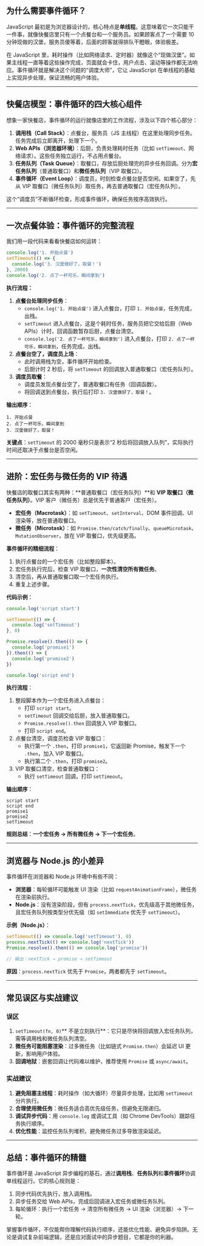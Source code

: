 ## 为什么需要事件循环？
JavaScript 最初是为浏览器设计的，核心特点是**单线程**。这意味着它一次只能干一件事，就像快餐店里只有一个点餐台和一个服务员。如果顾客点了一个需要 10 分钟现做的汉堡，服务员傻等着，后面的顾客就得排队干瞪眼，体验极差。

在 JavaScript 里，耗时操作（比如网络请求、定时器）就像这个“现做汉堡”。如果主线程一直等着这些操作完成，页面就会卡住，用户点击、滚动等操作都无法响应。事件循环就是解决这个问题的“调度大师”，它让 JavaScript 在单线程的基础上实现异步处理，保证流畅的用户体验。

---

## 快餐店模型：事件循环的四大核心组件
想象一家快餐店，事件循环的运行就像店里的工作流程，涉及以下四个核心部分：

1. **调用栈（Call Stack）**：点餐台，服务员（JS 主线程）在这里处理同步任务。任务完成后立即离开，处理下一个。
2. **Web APIs（浏览器环境）**：后厨，负责处理耗时任务（比如 `setTimeout`、网络请求）。这些任务独立运行，不占用点餐台。
3. **任务队列（Task Queue）**：取餐口，存放后厨处理完的异步任务回调。分为**宏任务队列**（普通取餐口）和**微任务队列**（VIP 取餐口）。
4. **事件循环（Event Loop）**：调度员，时刻检查点餐台是否空闲。如果空了，先从 VIP 取餐口（微任务队列）取任务，再去普通取餐口（宏任务队列）。

这个“调度员”不断循环检查，形成事件循环，确保任务按序高效执行。

---

## 一次点餐体验：事件循环的完整流程
我们用一段代码来看看快餐店如何运转：

```javascript
console.log('1. 开始点餐')
setTimeout(() => {
  console.log('3. 汉堡做好了，取餐！')
}, 2000)
console.log('2. 点了一杯可乐，瞬间拿到')
```

**执行流程：**

1. **点餐台处理同步任务**：
    - `console.log('1. 开始点餐')` 进入点餐台，打印 `1. 开始点餐`，任务完成，出栈。
    - `setTimeout` 进入点餐台，这是个耗时任务，服务员把它交给后厨（Web APIs）计时，回调函数暂存后厨，点餐台清空。
    - `console.log('2. 点了一杯可乐，瞬间拿到')` 进入点餐台，打印 `2. 点了一杯可乐，瞬间拿到`，任务完成，出栈。
2. **点餐台空了，调度员上场**：
    - 此时调用栈为空，事件循环开始检查。
    - 后厨计时 2 秒后，将 `setTimeout` 的回调放入普通取餐口（宏任务队列）。
3. **调度员取餐**：
    - 调度员发现点餐台空了，普通取餐口有任务（回调函数）。
    - 将回调送到点餐台，执行后打印 `3. 汉堡做好了，取餐！`。

**输出顺序**：

```plain
1. 开始点餐
2. 点了一杯可乐，瞬间拿到
3. 汉堡做好了，取餐！
```

**关键点**：`setTimeout` 的 2000 毫秒只是表示“2 秒后将回调放入队列”，实际执行时间还取决于点餐台是否空闲。

---

## 进阶：宏任务与微任务的 VIP 待遇
快餐店的取餐口其实有两种：**普通取餐口（宏任务队列）**和 **VIP 取餐口（微任务队列）**。VIP 客户（微任务）总是优先于普通客户（宏任务）。

+ **宏任务（Macrotask）**：如 `setTimeout`、`setInterval`、DOM 事件回调、UI 渲染等，放在普通取餐口。
+ **微任务（Microtask）**：如 `Promise.then/catch/finally`、`queueMicrotask`、`MutationObserver`，放在 VIP 取餐口，优先级更高。

**事件循环的精细流程**：

1. 执行点餐台的一个宏任务（比如整段脚本）。
2. 宏任务执行完后，检查 VIP 取餐口，**一次性清空所有微任务**。
3. 清空后，再从普通取餐口取一个宏任务执行。
4. 重复上述步骤。

**代码示例**：

```javascript
console.log('script start')

setTimeout(() => {
  console.log('setTimeout')
}, 0)

Promise.resolve().then(() => {
  console.log('promise1')
}).then(() => {
  console.log('promise2')
})

console.log('script end')
```

**执行流程**：

1. 整段脚本作为一个宏任务进入点餐台：
    - 打印 `script start`。
    - `setTimeout` 回调交给后厨，放入普通取餐口。
    - `Promise.resolve().then` 回调放入 VIP 取餐口。
    - 打印 `script end`。
2. 点餐台清空，调度员检查 VIP 取餐口：
    - 执行第一个 `.then`，打印 `promise1`，它返回新 Promise，触发下一个 `.then`，加入 VIP 取餐口。
    - 执行第二个 `.then`，打印 `promise2`。
3. VIP 取餐口清空，检查普通取餐口：
    - 执行 `setTimeout` 回调，打印 `setTimeout`。

**输出顺序**：

```plain
script start
script end
promise1
promise2
setTimeout
```

**规则总结**：**一个宏任务 → 所有微任务 → 下一个宏任务**。

---

## 浏览器与 Node.js 的小差异
事件循环在浏览器和 Node.js 环境中有些不同：

+ **浏览器**：每轮循环可能触发 UI 渲染（比如 `requestAnimationFrame`），微任务在渲染前执行。
+ **Node.js**：没有渲染阶段，但有 `process.nextTick`，优先级高于其他微任务，且宏任务队列按类型分优先级（如 `setImmediate` 优先于 `setTimeout`）。

**示例（Node.js）**：

```javascript
setTimeout(() => console.log('setTimeout'), 0)
process.nextTick(() => console.log('nextTick'))
Promise.resolve().then(() => console.log('promise'))

// 输出：nextTick → promise → setTimeout
```

**原因**：`process.nextTick` 优先于 `Promise`，两者都先于 `setTimeout`。

---

## 常见误区与实战建议
### **误区**
1. `setTimeout(fn, 0)`** 不是立刻执行**：它只是尽快将回调放入宏任务队列，需等调用栈和微任务队列清空。
2. **微任务可能阻塞渲染**：过多微任务（比如链式 `Promise.then`）会延迟 UI 更新，影响用户体验。
3. **回调地狱**：嵌套回调让代码难以维护，推荐使用 `Promise` 或 `async/await`。

### **实战建议**
1. **避免阻塞主线程**：耗时操作（如大循环）尽量异步处理，比如用 `setTimeout` 分片执行。
2. **合理使用微任务**：微任务适合高优先级任务，但避免无限递归。
3. **调试异步代码**：用 `console.log` 或调试工具（如 Chrome DevTools）跟踪任务执行顺序。
4. **优化性能**：监控任务队列堆积，避免微任务过多导致渲染延迟。

---

## 总结：事件循环的精髓
事件循环是 JavaScript 异步编程的基石，通过**调用栈**、**任务队列**和**事件循环**协调单线程运行。它的核心规则是：

1. 同步代码优先执行，放入调用栈。
2. 异步任务交给 Web APIs，完成后回调进入宏任务或微任务队列。
3. 每轮循环：执行一个宏任务 → 清空所有微任务 → UI 渲染（浏览器）→ 下一轮。

掌握事件循环，不仅能帮你理解代码执行顺序，还能优化性能、避免异步陷阱。无论是调试复杂前端逻辑，还是应对面试中的异步题目，它都是你的利器。

